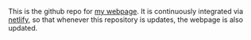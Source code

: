 This is the github repo for [my webpage](https://bgautijonsson.com). It is continuously integrated via [netlify](https://netlify.com), so that whenever this repository is updates, the webpage is also updated.